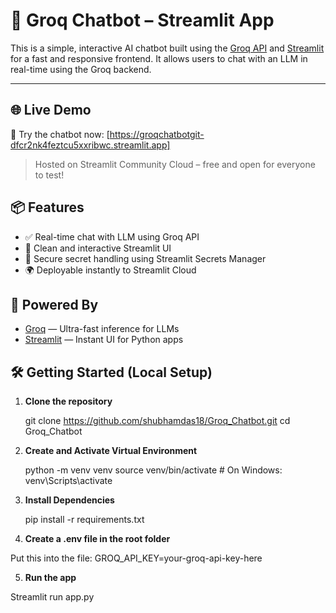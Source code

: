 # 🤖 Groq Chatbot – Streamlit App

This is a simple, interactive AI chatbot built using the [Groq API](https://groq.com/) and [Streamlit](https://streamlit.io/) for a fast and responsive frontend. It allows users to chat with an LLM in real-time using the Groq backend.

---

## 🌐 Live Demo

🚀 Try the chatbot now: [https://groqchatbotgit-dfcr2nk4feztcu5xxribwc.streamlit.app]

> Hosted on Streamlit Community Cloud – free and open for everyone to test!


## 📦 Features

- ✅ Real-time chat with LLM using Groq API
- 🎨 Clean and interactive Streamlit UI
- 🔐 Secure secret handling using Streamlit Secrets Manager
- 🌍 Deployable instantly to Streamlit Cloud


## 🧠 Powered By

- [Groq](https://groq.com/) — Ultra-fast inference for LLMs
- [Streamlit](https://streamlit.io/) — Instant UI for Python apps


## 🛠️ Getting Started (Local Setup)

1. **Clone the repository**  

   git clone https://github.com/shubhamdas18/Groq_Chatbot.git
   cd Groq_Chatbot
   
2. **Create and Activate Virtual Environment**

   python -m venv venv
   source venv/bin/activate  # On Windows: venv\Scripts\activate

3. **Install Dependencies**

   pip install -r requirements.txt

4. **Create a .env file in the root folder**

  Put this into the file:
  GROQ_API_KEY=your-groq-api-key-here

5. **Run the app**

  Streamlit run app.py




